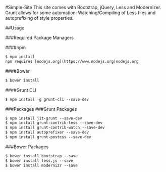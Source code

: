 #Simple-Site
This site comes with Bootstrap, jQuery, Less and Modernizer. Grunt allows for some automation: Watching/Compiling of Less files and autoprefixing of style properties.

##Usage

###Required Package Managers

####npm
```lisp
$ npm install
npm requires [nodejs.org](https://www.nodejs.org)nodejs.org
```
####Bower

```lisp
$ bower install
```
####Grunt CLI
```lisp
$ npm install -g grunt-cli --save-dev
```

###Packages
###Grunt Packages
```lisp
$ npm install jit-grunt --save-dev
$ npm install grunt-contrib-less --save-dev
$ npm install grunt-contrib-watch --save-dev
$ npm install autoprefixer --save-dev
$ npm install grunt-postcss --save-dev
```

###Bower Packages
```lisp
$ bower install bootstrap --save
$ bower install less.js --save
$ bower install modernizr --save
```
